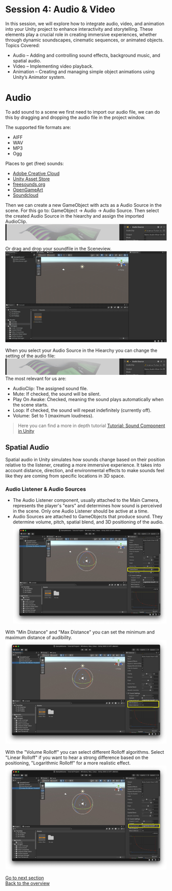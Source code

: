 # Session 4: Audio & Video

In this session, we will explore how to integrate audio, video, and animation into your Unity project to enhance interactivity and storytelling. These elements play a crucial role in creating immersive experiences, whether through dynamic soundscapes, cinematic sequences, or animated objects.
Topics Covered:

- Audio – Adding and controlling sound effects, background music, and spatial audio.
- Video – Implementing video playback.
- Animation – Creating and managing simple object animations using Unity’s Animator system.


# Audio 

To add sound to a scene we first need to import our audio file, we can do this by dragging and dropping the audio file in the project window. 

The supported file formats are: 
- AIFF 
- WAV 
- MP3
- Ogg 

Places to get (free) sounds: 
- [Adobe Creative Cloud](https://www.adobe.com/products/audition/offers/AdobeAuditionDLCSFX.html)
- [Unity Asset Store](https://assetstore.unity.com/?category=audio&free=true&orderBy=1)
- [freesounds.org](https://freesound.org/people/Nox_Sound/)
- [OpenGameArt](https://opengameart.org/art-search-advanced?field_art_type_tid%5B%5D=13)
- [Soundcloud](https://soundcloud.com/)


Then we can create a new GameObject with acts as a Audio Source in the scene. 
For this go to: GameObject -> Audio -> Audio Source. 
Then select the created Audio Source in the hiearchy and assign the imported AudioClip. 
![](images/Audio1.jpeg)

Or drag and drop your soundfile in the Sceneview. 
![](images/AudioSource.gif)

When you select your Audio Source in the Hiearchy you can change the setting of the audio file:
![](images/Audio1.jpeg)
The most relevant for us are: 
- AudioClip: The assigned sound file.
- Mute: If checked, the sound will be silent.
- Play On Awake: Checked, meaning the sound plays automatically when the scene starts.
- Loop: If checked, the sound will repeat indefinitely (currently off).
- Volume: Set to 1 (maximum loudness).

> Here you can find a more in depth tutorial [Tutorial: Sound Component in Unity](https://learn.unity.com/tutorial/working-with-audio-components-2019-3)


## Spatial Audio

Spatial audio in Unity simulates how sounds change based on their position relative to the listener, creating a more immersive experience. It takes into account distance, direction, and environmental effects to make sounds feel like they are coming from specific locations in 3D space.

### Audio Listener & Audio Sources

- The Audio Listener component, usually attached to the Main Camera, represents the player's "ears" and determines how sound is perceived in the scene. Only one Audio Listener should be active at a time.
- Audio Sources are attached to GameObjects that produce sound. They determine volume, pitch, spatial blend, and 3D positioning of the audio.
![](images/Audio1.jpg)

With "Min Distance" and "Max Distance" you can set the minimum and maximum distance of audibility. 
![](images/Audio2.jpg)

With the "Volume Rolloff" you can select different Rolloff algorithms. Select "Linear Rolloff" if you want to hear a strong difference based on the positioning, "Logarithmic Rolloff" for a more realistic effect. 
![](images/Audio3.jpg)


[Go to next section](4_Video.md)\
[Back to the overview](readme.md)


